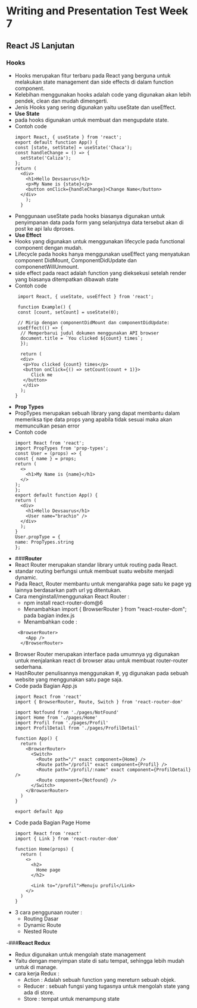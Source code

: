 # Writing and Presentation Test Week 7
## **React JS Lanjutan**
### **Hooks**
- Hooks merupakan fitur terbaru pada React yang berguna untuk melakukan state management dan side effects di dalam function component.
- Kelebihan menggunakan hooks adalah code yang digunakan akan lebih pendek, clean dan mudah dimengerti.
- Jenis Hooks yang sering digunakan yaitu useState dan useEffect.
- **Use State**
- pada hooks digunakan untuk membuat dan mengupdate state.
- Contoh code 
  ``` 
  import React, { useState } from 'react';
  export default function App() {
  const [state, setState] = useState('Chaca');
  const handleChange = () => {
    setState('Caliza');
  };
  return (
    <div>
      <h1>Hello Devsaurus</h1>
      <p>My Name is {state}</p>
      <button onClick={handleChange}>Change Name</button>
    </div>
      );
    }
  ```
- Penggunaan useState pada hooks biasanya digunakan untuk penyimpanan data pada form yang selanjutnya data tersebut akan di post ke api lalu dproses.
- **Use Effect**
- Hooks yang digunakan untuk menggunakan lifecycle pada functional component dengan mudah.
- Lifecycle pada hooks hanya menggunakan useEffect yang menyatukan component DidMount, ComponentDidUpdate dan componenetWillUnmount.
- side effect pada react adalah function yang dieksekusi setelah render yang biasanya ditempatkan dibawah state
- Contoh code 
  ```
   import React, { useState, useEffect } from 'react';

   function Example() {
   const [count, setCount] = useState(0);

   // Mirip dengan componentDidMount dan componentDidUpdate:
   useEffect(() => {
    // Memperbarui judul dokumen menggunakan API browser
    document.title = `You clicked ${count} times`;
    });

    return (
    <div>
     <p>You clicked {count} times</p>
     <button onClick={() => setCount(count + 1)}>
        Click me
     </button>
     </div>
    );
  }
  ```
- **Prop Types**
- PropTypes merupakan sebuah library yang dapat membantu dalam memeriksa tipe data props yang apabila tidak sesuai maka akan memunculkan pesan error
- Contoh code 
  ```
  import React from 'react';
  import PropTypes from 'prop-types';
  const User = (props) => {
  const { name } = props;
  return (
    <>
      <h1>My Name is {name}</h1>
    </>
  );
  };
  export default function App() {
  return (
    <div>
      <h1>Hello Devsaurus</h1>
      <User name="brachio" />
    </div>
    );
  }
  User.propType = {
  name: PropTypes.string
  };
  ```
- ###**Router**
- React Router merupakan standar library untuk routing pada React.
- standar routing berfungsi untuk membuat suatu website menjadi dynamic.
- Pada React, Router membantu untuk mengarahka page satu ke page yg lainnya berdasarkan path url yg ditentukan.
- Cara menginstall/menggunakan React Router : 
  - npm install react-router-dom@6
  - Menambahkan import { BrowserRouter } from "react-router-dom"; pada bagian index.js
  - Menambahkan code :
  ```
   <BrowserRouter>
      <App />
    </BrowserRouter>
  ```
- Browser Router merupakan interface pada umumnya yg digunakan  untuk menjalankan react di browser atau untuk membuat router-router sederhana.
- HashRouter penulisannya menggunakan #, yg digunakan pada sebuah website yang menggunakan satu page saja.
- Code pada Bagian App.js
  ```
  import React from 'react'
  import { BrowserRouter, Route, Switch } from 'react-router-dom'

  import Notfound from './pages/NotFound'
  import Home from './pages/Home'
  import Profil from './pages/Profil'
  import ProfilDetail from './pages/ProfilDetail'

  function App() {
    return (
      <BrowserRouter>
        <Switch>
          <Route path="/" exact component={Home} />
          <Route path="/profil" exact component={Profil} />
          <Route path="/profil/:name" exact component={ProfilDetail} />
          <Route component={Notfound} />
        </Switch>
      </BrowserRouter>
    )
  }

  export default App
  ```
- Code pada Bagian Page Home
  ``` 
  import React from 'react'
  import { Link } from 'react-router-dom'

  function Home(props) {
    return (
      <>
        <h2>
          Home page
        </h2>

        <Link to="/profil">Menuju profil</Link>
      </>
    )
  }
  ```
- 3 cara penggunaan router :
  - Routing Dasar
  - Dynamic Route
  - Nested Route
  
-###**React Redux**
- Redux digunakan untuk mengolah state management
- Yaitu dengan menyimpan state di satu tempat, sehingga lebih mudah untuk di manage.
- cara kerja Redux :
  - Action : Adalah sebuah function yang mereturn sebuah objek.
  - Reducer : sebuah fungsi yang tugasnya untuk mengolah state yang ada di store.
  - Store : tempat untuk menampung state
   
